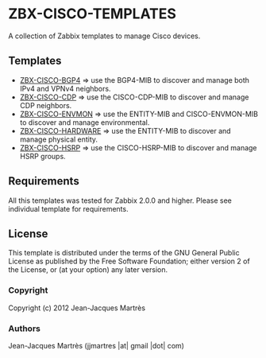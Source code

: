 ZBX-CISCO-TEMPLATES
===================

A collection of Zabbix templates to manage Cisco devices.

Templates
---------

  * [ZBX-CISCO-BGP4](https://github.com/jjmartres/Zabbix/tree/master/zbx-templates/zbx-cisco/zbx-cisco-bgp4) => use the BGP4-MIB to discover and manage both IPv4 and VPNv4 neighbors.
  * [ZBX-CISCO-CDP](https://github.com/jjmartres/Zabbix/tree/master/zbx-templates/zbx-cisco/zbx-cisco-cdp) => use the CISCO-CDP-MIB to discover and manage CDP neighbors.
  * [ZBX-CISCO-ENVMON](https://github.com/jjmartres/Zabbix/tree/master/zbx-templates/zbx-cisco/zbx-cisco-envmon) => use the ENTITY-MIB and CISCO-ENVMON-MIB to discover and manage environmental.
  * [ZBX-CISCO-HARDWARE](https://github.com/jjmartres/Zabbix/tree/master/zbx-templates/zbx-cisco/zbx-cisco-hardware) => use the ENTITY-MIB to discover and manage physical entity.
  * [ZBX-CISCO-HSRP](https://github.com/jjmartres/Zabbix/tree/master/zbx-templates/zbx-cisco/zbx-cisco-hsrp) => use the CISCO-HSRP-MIB to discover and manage HSRP groups.

Requirements
------------

All this templates was tested for Zabbix 2.0.0 and higher. Please see individual template for requirements.

License
-------

This template is distributed  under the terms of the GNU General Public License as published by the Free Software Foundation; either version 2 of the License, or (at your option) any later version.

### Copyright

  Copyright (c) 2012 Jean-Jacques Martrès

### Authors
  
  Jean-Jacques Martrès
  (jjmartres |at| gmail |dot| com)
